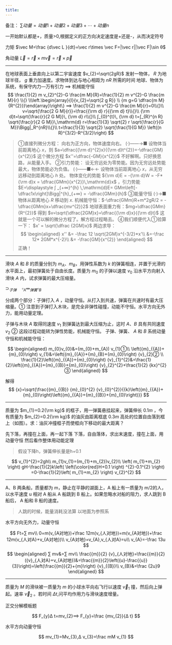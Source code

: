 ```yaml
---
title:
---
```


备注： $∑ 动量=动量1+动量2+动量3+⋯ +动量n$

一开始默认都是+，质量>0,根据定义的正方向决定速度是+还是-，从而决定符号

力矩 $\vec M=\frac {d\vec L }{dt}=\vec r\times \vec F=|\vec r||\vec F|\sin θ$

角动量 $\vec L= \vec r\times m\vec v=\vec r\times \vec p$

---

在地球表面上垂直向上以第二宇宙速度 $v_{2}=\sqrt{2gR}$ 发射一物体， $R$ 为地球半径， $g$ 重力加速度。求物体到达与地心相距为 $nR$ 所需的时间
地球、物体为系统，有保守内力—万有引力
$⟹$ 机械能守恒
$$
\frac{1}{2} m v_{2}^{2}-G \frac{m M}{R}=\frac{1}{2} m v^{2}-G \frac{m M}{r}
\\{}
\\\left.\begin{array}{l}{v_{2}=\sqrt{2 g R}} \\ {m g=G \dfrac{m M}{R^{2}}}\end{array}\right\}
⟹ \frac{1}{2} m v^{2}-G \frac{m M}{r}=0\\{}\\
v=\sqrt{\frac{2 G M}{r}}=\frac{{\rm d} r}{{\rm d} t}\\{}\\
{\rm d}t=\sqrt{\frac{r}{2 G M}}\, {\rm d} r\\{}\\
∫_{0}^{t}\, {\rm d} t=∫_{R}^{n R} \sqrt{\frac{r}{2 G M}}\,\mathrm{d} r=\frac{1}{3} \sqrt{2} r \sqrt{\frac{r}{G M}}\Bigg|_R^{nR}\\{}\\
t=\frac{1}{3} \sqrt{2} \sqrt{\frac{1}{G M}} \left((n R)^{3/2}-R^{3/2}\right)
$$

>①直接列微分方程：
向右为正方向，物体速度向右。
(·)——→■
设物体当前距离地心 $x$，则 $a=\dfrac{{\rm d}^{2}x}{{\rm d}t^{2}}=-\dfrac{GM}{x^{2}}$
这个微分方程 $x''=\dfrac{-GM}{x^{2}}$ 不好解啊。只好换思路，从能量入手。
②引力势能：
设无穷远处为零势能。因为无穷远处势能最大，物体势能必为负值。
(·)——■←←
设物体当前距离地心 $x$，从无穷远移动到距离地心 $h$ 处。
物体变化的势能 ${\rm d}E = -{\rm d}W = -F*{\rm d}x = \dfrac{GMm}{x^{2}}\,\mathrm{d}x$ ，引力势能 $E=\displaystyle ∫ _{+∞}^{h} \,\mathrm{d}E= GMm\left[-\dfrac1x\right]\Bigg|^{h}_{+∞} = -\dfrac{GMm}{h}$
③能量守恒
(·)→■
物体从距离地心 $R$ 移动到 $x$.
机械能守恒：$-\dfrac{GMm}R+m*2gR/2 = -\dfrac{GMm}x+\dfrac{mv^{2}}2$
地球表面重力有：$mg=\dfrac{GMm}{R^{2}}$
得到 $v=\sqrt{\dfrac{2GM}x}=\dfrac{{\rm d}x}{{\rm d}t}$ 这就是一个可以解的微分方程了。解方程过程略去。
④我们顺便代入①验算一下：
$x' = \sqrt{\dfrac {2GM}x}$
两边求导：
$$
\begin{aligned}
x'' &= -\frac 12 \sqrt{2GM}x^{-3/2}*x'\\
&=-\frac 12* 2GM*x^{-2}\\
&= -\frac{GM}{x^{2}}
\end{aligned}
$$
正确！

---

滑块 $A$ 和 $B$ 的质量分别为 $m_{A}、m_{B}$，用弹性系数为 $k$ 的弹簧相连，并置于光滑的水平面上，最初弹簧处于自由长度。质量为 $m_{0}$ 的子弹以速度 $v_{0}$ 沿水平方向射入滑块 $A$ 内，试求弹簧的最大压缩量。

$\supset_{子弹}\quad \square_{A}\leftrightsquigarrow_{弹簧} \square_{B}$

分成两个部分：子弹打入 $A$ ，动量守恒。从打入到共速，弹簧在共速时有最大压缩量。①
注意到子弹打入木块，是完全非弹性碰撞，动能不守恒。水平方向无外力，能用动量定理。

子弹与木块 $A$ 取得同速度 $v_{1}$ 到弹簧达到最大压缩为止，这时 $A、B$ 具有共同速度 $v_{2}$ ②
这段过程动能转为弹性势能，机械能守恒。
子弹、弹簧、 $A$ 和 $B$ 系统动量守恒和机械能守恒：

$$
\begin{aligned}
m_{0}v_{0}&=(m_{0}+m_{A}) v_{1}①\\
\left({m}_{{A}}+{m}_{0}\right) v_{1}&=\left({m}_{{A}}+{m}_{B}+{m}_{0}\right) {v}_{2}② \\
\frac{1}{2}\left({m}_{{A}}+{m}_{0}\right) {v}_{1}^{2}&=\frac{1}{2}\left({m}_{{A}}+{m}_{{B}}+{m}_{0}\right) {v}_{2}^{2}+\frac{1}{2} {kx}^{2}③
\end{aligned}
$$

解得
$$
{x}=\sqrt{\frac{{m}_{{B}} {m}_{0}^{2} {v}_{0}^{2}}{{k}\left({m}_{{A}}+{m}_{0}\right)\left({m}_{{A}}+{m}_{{B}}+{m}_{0}\right)}}
$$

---

质量为 $m_{1}=0.2{\rm kg}$ 的框子，用一弹簧悬挂起来，弹簧伸长 $0.1m$ ，今有质量为 $m_{2}=0.2{\rm kg}$ 的油灰由距离框底 $0.3m$ 高处的位置自由落到框上（如图）。求：油灰冲撞框子而使框向下移动的最大距离？

先下落，再撞在上面，再一起下落
下落，自由落体，求出末速度，撞在上面，用动量守恒
然后看作整体用动能定理

>假设下降h，弹簧伸长量是h+0.1

$$
v_{1}^{2}=2gh\\
m_{1}v_{1}=(m_{1}+m_{2})v_{2}\\
\left( m_{1}+m_{2} \right) gH-\frac{1}{2}k\left( \left(\color{red}H+0.1 \right) ^{2}-0.1^{2} \right) =0-\frac{1}{2}\left( m_{1}+m_{2} \right) v_{2}^{2}
$$

---

A、B 两条船，质量都为 m，静止在平静的湖面上，A 船上有一质量为 m/2的人，以水平速度 u 相对 A 船从 A 船跳到 B 船上。如果忽略水对船的阻力，求人跳到 B 船后， A 船和 B 船的速度。

>人跳的时候，能量消耗没法算
以地面为参照系

水平方向无外力，动量守恒

$$
Ft=∑ mv\\
0=m(v_{A对地})+\frac 12m(v_{人对地})=m(v_{A对地})+\frac 12m(v_{人对A}+v_{A对地})\\
v_{A对地}=v_{A},v_{人对A}=u\\
v_{A}=-\frac 13u
$$
$$
\begin{aligned}
∑ mv&=∑ mv\\
\frac{{m}}{2} {v}_{人对地}=\frac{{m}}{2} ({v}_{人对A}+v_{A对地})&=\frac{{m}}{2}\left({u}-\frac{{u}}{3}\right)=\left(\frac{{m}}{2}+{m}\right) {v}_{{B}}\\
v_{B}&=\frac {2u}9
\end{aligned}
$$

---

质量为 $M$ 的滑块被一质量为 $m$ 的小球水平向右飞行以速度 $\vec v_{1}$ 撞，然后向上弹起。速率 $\vec v_{2}$ 。若时间 $Δ t$,问平均作用力与滑块速度增量。

正交分解模板题

$$
F_{y}Δ t=mv_{2}⟹ F_{y}=\frac {mv_{2}}{Δ t}
$$

水平方向动量守恒

$$
mv_{1}=Mv_{3},Δ v_{3}=\frac mM v_{1}
$$
